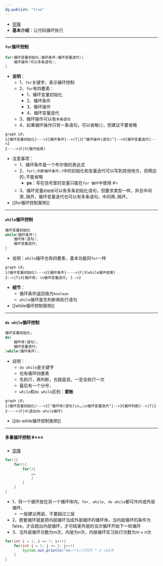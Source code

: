 ```yaml
---
dg-publish: "true"
---
```

- [空降](https://www.bilibili.com/video/BV1fh411y7R8?t=2.8&p=122) 
- **基本介绍**：让代码循环执行
- ---
#### `for`循环控制
```java
for(循环变量初始化;循环条件;循环变量迭代){
	循环操作(可以多条语句);
}
```
- **说明**：
	- 1、`for`关键字，表示循环控制
	- 2、`for`有四要素：
		- 1、循环变量初始化
		- 2、循环条件
		- 3、循环操作
		- 4、循环变量迭代
	- 3、循环操作可以有`多条语句` 
	- 4、如果循环操作只有一条语句，可以省略`{}`，但建议不要省略
```mermaid
graph LR;
1[循环变量初始化]--->2{循环条件}-->|T|3["循环操作(语句)"]-->4[循环变量迭代]-->2
2---->|F|5(循环结束)
```
- 注意事项：
	- 1、循环条件是一个布尔值的表达式
	- 2、`for(;判断循环条件;)`中的初始化和变量迭代可以写到其他地方，但两边的`;`不能省略
		- **ps**：写在括号里的变量只能在`for 循环`中使用 #⭐️ 
	- 3、循环变量`初始值`可以有多条初始化语句，但要求类型一样，并且中间用`,`隔开，循环变量迭代也可以有多条语句，中间用`,`隔开。
- [[for循环控制案例]] 
---
#### `while`循环控制
```java
循环变量初始化
while(循环条件){
	循环体(语句);
	循环变量迭代;
}
```
- 说明：`while`循环也有四要素，基本功能同`for`一样
```mermaid
graph LR;
1(循环变量初始化)--->2{循环条件}---->|F|3(while循环结束)
2-->|T|4[循环体; \n循环变量迭代; ]-->2
```
- **细节**：
	- 循环条件返回值为`boolean`
	- `while`循环是先判断再执行语句
- [[while循环控制案例]] 
- --
#### `do while`循环控制
```java
循环变量初始化;
do{
	循环体(语句);
	循环变量迭代;
}while(循环条件);
```
- 说明：
	- `do while`是关键字
	- 也有循环四要素
	- 先执行，再判断，也就是说，一定会执行一次
	- 最后有一个分号`;` 
	- `while`和`do while`区别：**要账**
```mermaid
graph LR;
1(循环变量初始化)--->2["循环体(语句)\n……\n循环变量迭代"]-->3{循环判断}-->|T|2
3---->|F|4(退出do while循环)
```
- [[do while循环控制案例]] 
- ---
#### 多重循环控制 #⭐️⭐️⭐️  
- [空降](https://www.bilibili.com/video/BV1fh411y7R8?t=2.1&p=134) 
```java
for(){
	for(){
		for(){
			……
			}
		}
	}
}
```
- 1、将一个循环放在另一个循环体内，`for, while, do while`都可作内或外层循环，
	- 一般建议两层，不要超过三层
- 2、嵌套循环就是把内层循环当成外层循环的循环体，当内层循环的条件为false，才会跳出内层循环，才可结束外层的当次循环开始下一轮循环
- 3、当外层循环次数为$m$次，内层为$n$次，内层循环实习执行次数为$m\times n$次
```java
for(int i = 1; i <= 7; i++){
	for(int j = 1; j <= 2; j++){
		System.out.println("ok~~")//打印7 * 2 =14次 
	}
}
```

